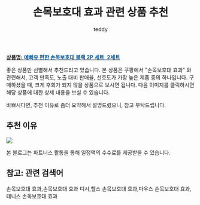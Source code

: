 ﻿---
layout: post
title:  "손목보호대 효과 관련 상품 추천"
author: teddy
categories: [ 가구/인테리어 ]
tags: [손목보호대 효과,손목보호대 효과 디시,헬스 손목보호대 효과,마우스 손목보호대 효과,테니스 손목보호대 효과]
image: https://static.coupangcdn.com/image/vendor_inventory/06c1/777c2dd1c3b050f7803e302d56a44e28af2d48ffb27159828c5bd2b71fd9.jpg 
description: "쿠팡에서 손목보호대 효과 관련 상품으로 가장 고객 선호도가 높은 제품 중 하나입니다."
---

<a href="https://link.coupang.com/re/AFFSDP?lptag=AF3256674&pageKey=6139648694&itemId=11766213969&vendorItemId=79039934949&traceid=V0-153-6b7ec2ddfc132480&requestid=20221223014101213326985"><b>상품명: <font color='#01579B'>예뻐유 편한 손목보호대 블랙 2P 세트, 2세트</font></b></a>

좋은 상품만 선별해서 추천드리고 있습니다.
본 상품은 쿠팡에서 "손목보호대 효과" 와 관련해서, 고객 만족도, 노출 대비 판매율, 선호도가 가장 높은 제품 중의 하나입니다.
구매하셨을 때, 크게 후회가 되지 않을 상품으로 보시면 됩니다. 
다음 이미지를 클릭하시면 해당 상품에 대한 상세 내용을 보실 수 있습니다.

바쁘시다면, 추천 이유로 좀더 요약해서 설명드렸으니, 참고 부탁드립니다.

## 추천 이유 

<a href="https://link.coupang.com/re/AFFSDP?lptag=AF3256674&pageKey=6139648694&itemId=11766213969&vendorItemId=79039934949&traceid=V0-153-6b7ec2ddfc132480&requestid=20221223014101213326985"><img src="https://link.coupang.com/re/AFFSDP?lptag=AF3256674&pageKey=6139648694&itemId=11766213969&vendorItemId=79039934949&traceid=V0-153-6b7ec2ddfc132480&requestid=20221223014101213326985"></a> 

본 블로그는 파트너스 활동을 통해 일정액의 수수료를 제공받을 수 있습니다.

## 참고: 관련 검색어    
손목보호대 효과,손목보호대 효과 디시,헬스 손목보호대 효과,마우스 손목보호대 효과,테니스 손목보호대 효과